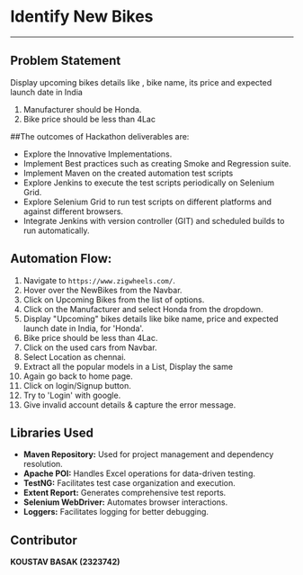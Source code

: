 # Identify New Bikes
----------------------

## Problem Statement
Display upcoming bikes details like , bike name, its price and expected launch date in India
1. Manufacturer should be Honda.
2. Bike price should be less than 4Lac

##The outcomes of Hackathon deliverables are:

- Explore the Innovative Implementations.
- Implement Best practices such as creating Smoke and Regression suite.
- Implement Maven on the created automation test scripts
- Explore Jenkins to execute the test scripts periodically on Selenium Grid.
- Explore Selenium Grid to run test scripts on different platforms and against different browsers.
- Integrate Jenkins with version controller (GIT) and scheduled builds to run automatically.

## Automation Flow: 
1. Navigate to `https://www.zigwheels.com/`.
2. Hover over the NewBikes from the Navbar.
3. Click on Upcoming Bikes from the list of options.
4. Click on the Manufacturer and select Honda from the dropdown.
5. Display "Upcoming" bikes details like bike name, price and expected launch date in India, for 'Honda'.
6. Bike price should be less than 4Lac.
7. Click on the used cars from Navbar.
8. Select Location as chennai.
9. Extract all the popular models in a List, Display the same
10. Again go back to home page.
11. Click on login/Signup button.
12. Try to 'Login' with google.
13. Give invalid account details & capture the error message. 

## Libraries Used
- **Maven Repository:** Used for project management and dependency resolution.
- **Apache POI:** Handles Excel operations for data-driven testing.
- **TestNG:** Facilitates test case organization and execution.
- **Extent Report:** Generates comprehensive test reports.
- **Selenium WebDriver:** Automates browser interactions.
- **Loggers:** Facilitates logging for better debugging.

## Contributor
**KOUSTAV BASAK (2323742)**
